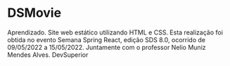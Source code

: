 # DSMovie
  Aprendizado.
 Site web estático utilizando HTML e CSS. Esta realização foi obtida no evento Semana Spring React, edição SDS 8.0, ocorrido de 09/05/2022 a 15/05/2022.
 Juntamente com o professor Nelio Muniz Mendes Alves.
 DevSuperior
